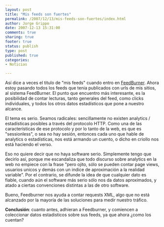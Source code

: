 ```yaml
--- 
layout: post
title: "Mis feeds son fuertes"
permalink: /2007/12/13/mis-feeds-son-fuertes/index.html
author: Jorge Grippo
date: 2007-12-13 15:31:00
comments: true
sharing: true
footer: true
status: publish
type: post
published: true
categories: 
- Noticias

---
```

<!-- 45 -->
Así dice a veces el titulo de "mis feeds" cuando entro en <a href="http://www.feedburner.com/fb/a/myfeeds">FeedBurner</a>. Ahora estoy pasando todos los feeds que tenia publicados con urls de mis sitios, al sistema FeedBurner. El punto que encuentro más interesante, es la posibilidad de contar lecturas, tanto generales del feed, como clicks individuales, y todos los otros datos estadísticos que pone a nuestro alcance.

El tema es serio. Seamos radicales: sencillamente no existen analytics / estadísticas posibles a través del protocolo HTTP. Como una de las características de ese protocolo y por lo tanto de la web, es que es "sessionless", o sea no hay sesión, entonces cada uno que hable de analytics o estadísticas, nos está armando un cuento, o dicho en criollo nos está haciendo el verso.

Eso no quiere decir que no haya software serio. Simplemente tengo que decirlo así, porque me escandaliza que todo discurso sobre analytics en la web no empiece con la frase "pero ojito, sólo se pueden contar page views, usuarios unicos y demás con un indice de aproximación a la realidad variable". Por el contrario, se difunde la idea de que cualquier dato es fiable, cuando aún el software más serio sólo nos da datos aproximados, y atado a ciertas convenciones distintas a las de otro software.

Bueno, Feedburner nos ayuda a contar requests XML, algo que no está alcanzado por la mayoría de las soluciones para medir nuestro tráfico.

<b>Conclusión</b>: cuanto antes, adhieran a Feedburner, y comiencen a coleccionar datos estadisticos sobre sus feeds, ya que ahora ¿como los cuentan?

